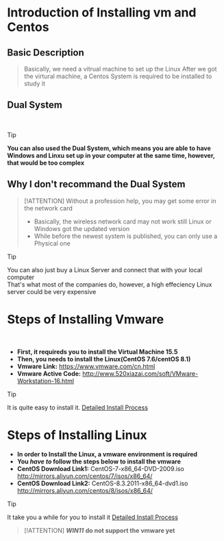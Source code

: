 # **Introduction of Installing vm and Centos**

## Basic Description

> Basically, we need a vitrual machine to set up the Linux
> After we got the virtural machine, a Centos System is required to be installed to study it

## Dual System
<br/>

> [!TIP]
>   **You can also used the Dual System, which means you are able to have Windows and Linxu set up in your computer at the same time, however, that would be too complex**

## **Why I don't recommand the Dual System**

> [!ATTENTION]
> Without a profession help, you may get some error in the network card
> - Basically, the wireless network card may not work still Linux or Windows got the updated version
> - While before the newest system is published, you can only use a Physical one

> [!TIP]
> You can also just buy a Linux Server and connect that with your local computer
> <br/>
> That's what most of the companies do, however, a high effeciency Linux server could be very expensive


# Steps of Installing Vmware
<br/>

- **First, it requireds you to install the Virtual Machine 15.5**
- **Then, you needs to install the Linux(CentOS 7.6/centOS 8.1)**
- **Vmware Link:** https://www.vmware.com/cn.html
- **Vmware Active Code:** http://www.520xiazai.com/soft/VMware-Workstation-16.html

> [!TIP]
> It is quite easy to install it.
> [Detailed Install Process](install.md)

# Steps of Installing Linux
- **In order to Install the Linux, a vmware environment is required**
- **You _have to_ follow the steps below to install the vmware**
- **CentOS Download Link1:** CentOS-7-x86_64-DVD-2009.iso  http://mirrors.aliyun.com/centos/7/isos/x86_64/
- **CentOS Download Link2:** CentOS-8.3.2011-x86_64-dvd1.iso http://mirrors.aliyun.com/centos/8/isos/x86_64/

> [!TIP]
> It take you a while for you to install it
> [Detailed Install Process](https://hyhydromechanics.github.io/Linux-Learning-Note/blog/#/1.3/install)

> [!ATTENTION]
> _**WIN11**_ **do not support the vmware yet**